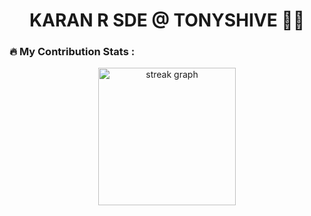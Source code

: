 <h1 align="center"> KARAN R SDE @ TONYSHIVE 👨‍💻 </h1>

<h3 align="left">🔥   My Contribution Stats :</h3>



<div align="center">
  <img src="https://streak-stats.demolab.com?user=Karan-tonysHive&locale=en&mode=daily&theme=dark&hide_border=false&border_radius=5&order=3" height="220" alt="streak graph"  />
</div>

###



